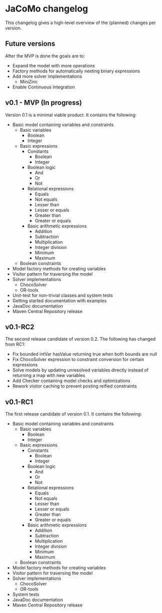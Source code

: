 # JaCoMo changelog
This changelog gives a high-level overview of the (planned) changes per version.

## Future versions
After the MVP is done the goals are to:

- Expand the model with more operations
- Factory methods for automatically nesting binary expressions
- Add more solver implementations
  - MiniZinc
- Enable Continuous Integration

## v0.1 - MVP (In progress)
Version 0.1 is a minimal viable product. It contains the following:

- Basic model containing variables and constraints
  - Basic variables
    - Boolean
    - Integer
  - Basic expressions
    - Constants
      - Boolean
      - Integer
    - Boolean logic
      - And
      - Or
      - Not
    - Relational expressions
      - Equals
      - Not equals
      - Lesser than
      - Lesser or equals
      - Greater than
      - Greater or equals
    - Basic arithmetic expressions
      - Addition
      - Subtraction
      - Multiplication
      - Integer division
      - Minimum
      - Maximum
  - Boolean constraints
- Model factory methods for creating variables
- Visitor pattern for traversing the model
- Solver implementations
  - ChocoSolver
  - OR-tools
- Unit-test for non-trivial classes and system tests
- Getting started documentation with examples
- JavaDoc documentation
- Maven Central Repository release

## v0.1-RC2
The second release candidate of version 0.2. The following has changed from RC1:

- Fix bounded intVar hasValue returning true when both bounds are null
- Fix ChocoSolver expression to constraint conversion for certain expressions
- Solve models by updating unresolved variables directly instead of returning a
  map with new variables
- Add Checker containing model checks and optimizations
- Rework visitor caching to prevent posting reified constraints

## v0.1-RC1
The first release candidate of version 0.1. It contains the following:

- Basic model containing variables and constraints
  - Basic variables
    - Boolean
    - Integer
  - Basic expressions
    - Constants
      - Boolean
      - Integer
    - Boolean logic
      - And
      - Or
      - Not
    - Relational expressions
      - Equals
      - Not equals
      - Lesser than
      - Lesser or equals
      - Greater than
      - Greater or equals
    - Basic arithmetic expressions
      - Addition
      - Subtraction
      - Multiplication
      - Integer division
      - Minimum
      - Maximum
  - Boolean constraints
- Model factory methods for creating variables
- Visitor pattern for traversing the model
- Solver implementations
  - ChocoSolver
  - OR-tools
- System tests
- JavaDoc documentation
- Maven Central Repository release

